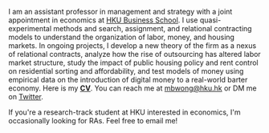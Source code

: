I am an assistant professor in management and strategy with a joint appointment in economics at [HKU Business School](https://www.hkubs.hku.hk/). I use quasi-experimental methods and search, assignment, and relational contracting models to understand the organization of labor, money, and housing markets. In ongoing projects, I develop a new theory of the firm as a nexus of relational contracts, analyze how the rise of outsourcing has altered labor market structure, study the impact of public housing policy and rent control on residential sorting and affordability, and test models of money using empirical data on the introduction of digital money to a real-world barter economy. Here is my __[CV](/pdf/CV.pdf)__. You can reach me at [mbwong@hku.hk](mailto:mbwong@hku.hk) or DM me on [Twitter](https://twitter.com/mbwong). 

If you're a research-track student at HKU interested in economics, I'm occasionally looking for RAs. Feel free to email me! 
